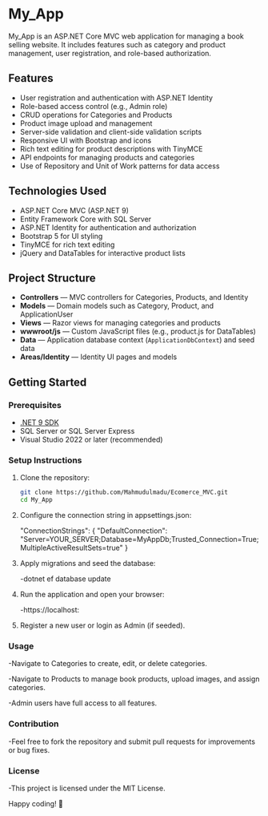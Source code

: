 # My_App

My_App is an ASP.NET Core MVC web application for managing a book selling website. It includes features such as category and product management, user registration, and role-based authorization.

## Features

- User registration and authentication with ASP.NET Identity  
- Role-based access control (e.g., Admin role)  
- CRUD operations for Categories and Products  
- Product image upload and management  
- Server-side validation and client-side validation scripts  
- Responsive UI with Bootstrap and icons  
- Rich text editing for product descriptions with TinyMCE  
- API endpoints for managing products and categories  
- Use of Repository and Unit of Work patterns for data access  

## Technologies Used

- ASP.NET Core MVC (ASP.NET 9)  
- Entity Framework Core with SQL Server  
- ASP.NET Identity for authentication and authorization  
- Bootstrap 5 for UI styling  
- TinyMCE for rich text editing  
- jQuery and DataTables for interactive product lists  

## Project Structure

- **Controllers** — MVC controllers for Categories, Products, and Identity  
- **Models** — Domain models such as Category, Product, and ApplicationUser  
- **Views** — Razor views for managing categories and products  
- **wwwroot/js** — Custom JavaScript files (e.g., product.js for DataTables)  
- **Data** — Application database context (`ApplicationDbContext`) and seed data  
- **Areas/Identity** — Identity UI pages and models  

## Getting Started

### Prerequisites

- [.NET 9 SDK](https://dotnet.microsoft.com/en-us/download/dotnet/9.0)  
- SQL Server or SQL Server Express  
- Visual Studio 2022 or later (recommended)  

### Setup Instructions

1. Clone the repository:

   ```bash
   git clone https://github.com/Mahmudulmadu/Ecomerce_MVC.git
   cd My_App
2. Configure the connection string in appsettings.json:


   "ConnectionStrings": {
       "DefaultConnection": "Server=YOUR_SERVER;Database=MyAppDb;Trusted_Connection=True;MultipleActiveResultSets=true"
   }


3. Apply migrations and seed the database:


   -dotnet ef database update


4. Run the application and open your browser:


   -https://localhost:<your-port>

5. Register a new user or login as Admin (if seeded).

### Usage
   -Navigate to Categories to create, edit, or delete categories.

   -Navigate to Products to manage book products, upload images, and assign categories.

   -Admin users have full access to all features.

### Contribution
-Feel free to fork the repository and submit pull requests for improvements or bug fixes.

### License
-This project is licensed under the MIT License.


Happy coding! 🚀

